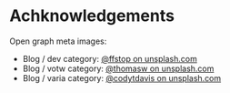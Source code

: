 # Achknowledgements

Open graph meta images:

- Blog / dev category: [@ffstop on unsplash.com](https://unsplash.com/@ffstop)
- Blog / votw category: [@thomasw on unsplash.com](https://unsplash.com/@thomasw)
- Blog / varia category: [@codytdavis on unsplash.com](https://unsplash.com/@codytdavis)
